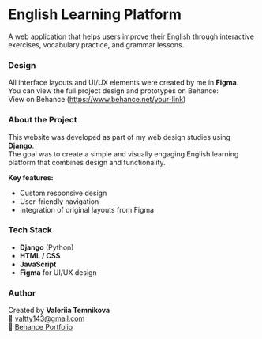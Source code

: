 # English Learning Platform

A web application that helps users improve their English through interactive exercises, vocabulary practice, and grammar lessons.


### Design
All interface layouts and UI/UX elements were created by me in **Figma**.  
You can view the full project design and prototypes on Behance:  
View on Behance (https://www.behance.net/your-link)

### About the Project
This website was developed as part of my web design studies using **Django**.  
The goal was to create a simple and visually engaging English learning platform that combines design and functionality.

**Key features:**
- Custom responsive design  
- User-friendly navigation  
- Integration of original layouts from Figma

### Tech Stack
- **Django** (Python)
- **HTML / CSS**
- **JavaScript**
- **Figma** for UI/UX design

### Author
Created by **Valeriia Temnikova**  
📧 valtty143@gmail.com  
💼 [Behance Portfolio](https://www.behance.net/your-link)
